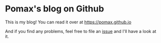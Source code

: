 Pomax's blog on Github
===
This is my blog! You can read it over at https://pomax.github.io

And if you find any problems, feel free to file an [issue](https://github.com/Pomax/Pomax.github.io/issues) and I'll have a look at it.

